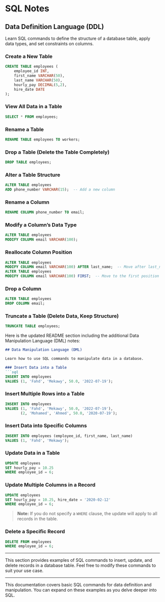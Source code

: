 # SQL Notes

## Data Definition Language (DDL)

Learn SQL commands to define the structure of a database table, apply data types, and set constraints on columns.

### Create a New Table
```sql
CREATE TABLE employees (
    employee_id INT,
    first_name VARCHAR(50),
    last_name VARCHAR(50),
    hourly_pay DECIMAL(5,2),
    hire_date DATE
);
```

### View All Data in a Table
```sql
SELECT * FROM employees;
```

### Rename a Table
```sql
RENAME TABLE employees TO workers;
```

### Drop a Table (Delete the Table Completely)
```sql
DROP TABLE employees;
```

### Alter a Table Structure
```sql
ALTER TABLE employees
ADD phone_number VARCHAR(15);  -- Add a new column
```

### Rename a Column
```sql
RENAME COLUMN phone_number TO email;
```

### Modify a Column’s Data Type
```sql
ALTER TABLE employees
MODIFY COLUMN email VARCHAR(100);
```

### Reallocate Column Position
```sql
ALTER TABLE employees
MODIFY COLUMN email VARCHAR(100) AFTER last_name;  -- Move after last_name
ALTER TABLE employees
MODIFY COLUMN email VARCHAR(100) FIRST;  -- Move to the first position
```

### Drop a Column
```sql
ALTER TABLE employees
DROP COLUMN email;
```

### Truncate a Table (Delete Data, Keep Structure)
```sql
TRUNCATE TABLE employees;
```

Here is the updated README section including the additional Data Manipulation Language (DML) notes:

```markdown
## Data Manipulation Language (DML)

Learn how to use SQL commands to manipulate data in a database.

### Insert Data into a Table
```sql
INSERT INTO employees 
VALUES (1, 'Fahd', 'Mekawy', 50.0, '2022-07-19');
```

### Insert Multiple Rows into a Table
```sql
INSERT INTO employees 
VALUES (1, 'Fahd', 'Mekawy', 50.0, '2022-07-19'),
       (2, 'Mohamed', 'Ahmed', 50.0, '2020-07-19');
```

### Insert Data into Specific Columns
```sql
INSERT INTO employees (employee_id, first_name, last_name)
VALUES (1, 'Fahd', 'Mekawy');
```

### Update Data in a Table
```sql
UPDATE employees
SET hourly_pay = 10.25
WHERE employee_id = 6;
```

### Update Multiple Columns in a Record
```sql
UPDATE employees
SET hourly_pay = 10.25, hire_date = '2020-02-12'
WHERE employee_id = 6;
```
> **Note:** If you do not specify a `WHERE` clause, the update will apply to all records in the table.

### Delete a Specific Record
```sql
DELETE FROM employees
WHERE employee_id = 6;
```

---

This section provides examples of SQL commands to insert, update, and delete records in a database table. Feel free to modify these commands to suit your use case.


---

This documentation covers basic SQL commands for data definition and manipulation. You can expand on these examples as you delve deeper into SQL.
```
